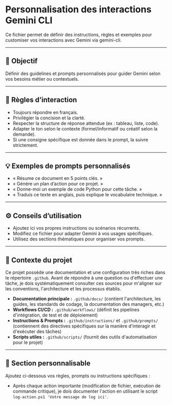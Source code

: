 # Personnalisation des interactions Gemini CLI

Ce fichier permet de définir des instructions, règles et exemples pour customiser vos interactions avec Gemini via gemini-cli.

---

## 🎯 Objectif

Définir des guidelines et prompts personnalisés pour guider Gemini selon vos besoins métier ou contextuels.

---

## 📝 Règles d’interaction

- Toujours répondre en français.
- Privilégier la concision et la clarté.
- Respecter la structure de réponse attendue (ex : tableau, liste, code).
- Adapter le ton selon le contexte (formel/informatif ou créatif selon la demande).
- Si une consigne spécifique est donnée dans le prompt, la suivre strictement.

---

## 💡 Exemples de prompts personnalisés

- « Résume ce document en 5 points clés. »
- « Génère un plan d’action pour ce projet. »
- « Donne-moi un exemple de code Python pour cette tâche. »
- « Traduis ce texte en anglais, puis explique le vocabulaire technique. »

---

## ⚙️ Conseils d’utilisation

- Ajoutez ici vos propres instructions ou scénarios récurrents.
- Modifiez ce fichier pour adapter Gemini à vos usages spécifiques.
- Utilisez des sections thématiques pour organiser vos prompts.

---

## 🧠 Contexte du projet

Ce projet possède une documentation et une configuration très riches dans le répertoire `.github`. Avant de répondre à une question ou d'effectuer une tâche, je dois systématiquement consulter ces sources pour m'aligner sur les conventions, l'architecture et les processus établis.

- **Documentation principale :** `.github/docs/` (contient l'architecture, les guides, les standards de codage, la documentation des managers, etc.)
- **Workflows CI/CD :** `.github/workflows/` (définit les pipelines d'intégration, de test et de déploiement)
- **Instructions & Prompts :** `.github/instructions/` et `.github/prompts/` (contiennent des directives spécifiques sur la manière d'interagir et d'exécuter des tâches)
- **Scripts utiles :** `.github/scripts/` (fournit des outils d'automatisation pour le projet)

---

## 🔧 Section personnalisable

Ajoutez ci-dessous vos règles, prompts ou instructions spécifiques :

- Après chaque action importante (modification de fichier, exécution de commande critique), je dois documenter l'action en utilisant le script `log-action.ps1 'Votre message de log ici'`.